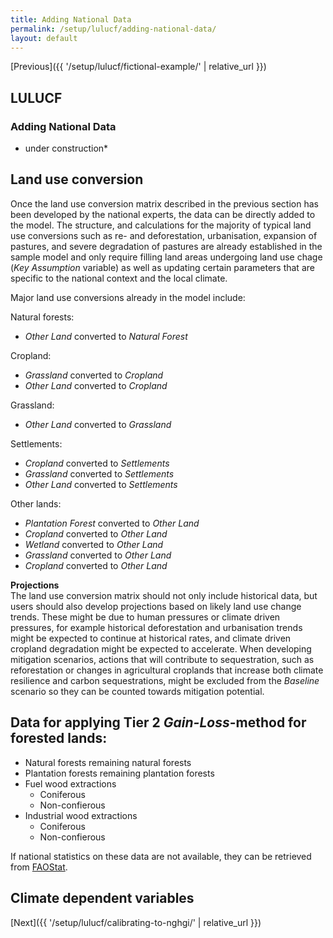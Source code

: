 ```yaml
---
title: Adding National Data
permalink: /setup/lulucf/adding-national-data/
layout: default
---
```

[Previous]({{ '/setup/lulucf/fictional-example/' | relative_url }})

## LULUCF
### Adding National Data 

* under construction*

## Land use conversion 
Once the land use conversion matrix described in the previous section has been developed by the national experts, the data can be directly added to the model. The structure, and calculations for the majority of typical land use conversions such as re- and deforestation, urbanisation, expansion of pastures, and severe degradation of pastures are already established in the sample 
model and only require filling land areas undergoing land use chage (_Key Assumption_ variable) as well as updating certain parameters that are specific to the national context and the local climate. 

Major land use conversions already in the model include:

Natural forests:  
- _Other Land_ converted to _Natural Forest_  

Cropland:  
- _Grassland_ converted to _Cropland_  
- _Other Land_ converted to _Cropland_  

Grassland:
- _Other Land_ converted to _Grassland_  

Settlements:  
- _Cropland_ converted to _Settlements_  
- _Grassland_ converted to _Settlements_  
- _Other Land_ converted to _Settlements_  

Other lands:  
- _Plantation Forest_ converted to _Other Land_  
- _Cropland_ converted to _Other Land_  
- _Wetland_ converted to _Other Land_  
- _Grassland_ converted to _Other Land_  
- _Cropland_ converted to _Other Land_

**Projections**  
The land use conversion matrix should not only include historical data, but users should also develop projections based on likely land use change trends. These might be due to human pressures or climate driven pressures, for example historical deforestation and urbanisation trends might be expected to continue at historical rates, and climate driven cropland degradation might be expected to accelerate. When developing mitigation scenarios, actions that will contribute to sequestration, such as reforestation or changes in agricultural croplands that increase both climate resilience and carbon sequestrations, might be excluded from the _Baseline_ scenario so they can be counted towards mitigation potential.

## Data for applying Tier 2 _Gain-Loss_-method for forested lands:
- Natural forests remaining natural forests
- Plantation forests remaining plantation forests
- Fuel wood extractions
  - Coniferous
  - Non-confierous
- Industrial wood extractions
  - Coniferous
  - Non-confierous
 
If national statistics on these data are not available, they can be retrieved from [FAOStat](https://www.fao.org/faostat/en/#data).

## Climate dependent variables 


[Next]({{ '/setup/lulucf/calibrating-to-nghgi/' | relative_url }})
